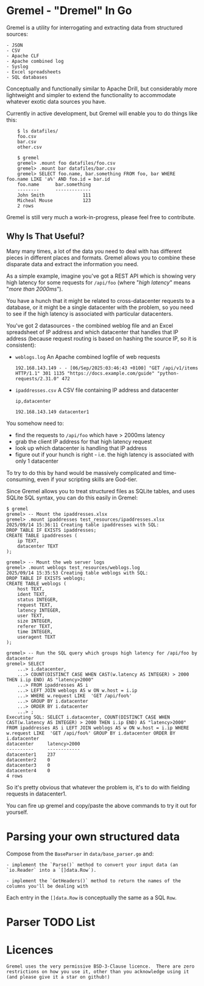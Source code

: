 # Gremel - "Dremel" In Go
Gremel is a utility for interrogating and extracting data from structured sources:

    - JSON
    - CSV
    - Apache CLF
    - Apache combined log
    - Syslog
    - Excel spreadsheets
    - SQL databases

Conceptually and functionally similar to Apache Drill, but considerably more lightweight and simpler to extend the functionality to accommodate whatever exotic data sources you have.

Currently in active development, but Gremel will enable you to do things like this:
```
    $ ls datafiles/
    foo.csv
    bar.csv
    other.csv

    $ gremel
    gremel> .mount foo datafiles/foo.csv
    gremel> .mount bar datafiles/bar.csv
    gremel> SELECT foo.name, bar.something FROM foo, bar WHERE foo.name LIKE 'a%' AND foo.id = bar.id
    foo.name      bar.something
    --------      -------------
    John Smith              111
    Micheal Mouse           123
    2 rows
```

Gremel is still very much a work-in-progress, please feel free to contribute.

## Why Is That Useful?
Many many times, a lot of the data you need to deal with has different pieces in different places and formats.  Gremel allows you to combine these disparate data and extract the information you need.

As a simple example, imagine you've got a REST API which is showing very high latency for some requests for `/api/foo` (where "*high latency*" means "*more than 2000ms*").

You have a hunch that it might be related to cross-datacenter requests to a database, or it might be a single datacenter with the problem, so you need to see if the high latency is associated with particular datacenters.

You've got 2 datasources - the combined weblog file and an Excel spreadsheet of IP address and which datacenter that handles that IP address (because request routing is based on hashing the source IP, so it is consistent):

- `weblogs.log`
  An Apache combined logfile of web requests

  `192.168.143.149 - - [06/Sep/2025:03:46:43 +0100] "GET /api/v1/items HTTP/1.1" 301 1135 "https://docs.example.com/guide" "python-requests/2.31.0" 472`

- `ipaddresses.csv`
  A CSV file containing IP address and datacenter

  `ip,datacenter`

  `192.168.143.149 datacenter1`

You somehow need to:

- find the requests to `/api/foo` which have > 2000ms latency
- grab the client IP address for that high latency request
- look up which datacenter is handling that IP address
- figure out if your hunch is right - i.e. the high latency is associated with only 1 datacenter

To try to do this by hand would be massively complicated and time-consuming, even if your scripting skills are God-tier.

Since Gremel allows you to treat structured files as SQLite tables, and uses SQLite SQL syntax, you can do this easily in Gremel:

```
$ gremel
gremel> -- Mount the ipaddresses.xlsx
gremel> .mount ipaddresses test_resources/ipaddresses.xlsx
2025/09/14 15:36:11 Creating table ipaddresses with SQL:
DROP TABLE IF EXISTS ipaddresses;
CREATE TABLE ipaddresses (
    ip TEXT,
    datacenter TEXT
);

gremel> -- Mount the web server logs
gremel> .mount weblogs test_resources/weblogs.log
2025/09/14 15:35:53 Creating table weblogs with SQL:
DROP TABLE IF EXISTS weblogs;
CREATE TABLE weblogs (
    host TEXT,
    ident TEXT,
    status INTEGER,
    request TEXT,
    latency INTEGER,
    user TEXT,
    size INTEGER,
    referer TEXT,
    time INTEGER,
    useragent TEXT
);

gremel> -- Run the SQL query which groups high latency for /api/foo by datacenter
gremel> SELECT
    ...> i.datacenter,
    ...> COUNT(DISTINCT CASE WHEN CAST(w.latency AS INTEGER) > 2000 THEN i.ip END) AS "latency>2000"
    ...> FROM ipaddresses AS i
    ...> LEFT JOIN weblogs AS w ON w.host = i.ip
    ...> WHERE w.request LIKE  'GET /api/foo%'
    ...> GROUP BY i.datacenter
    ...> ORDER BY i.datacenter 
    ...> ;
Executing SQL: SELECT i.datacenter, COUNT(DISTINCT CASE WHEN CAST(w.latency AS INTEGER) > 2000 THEN i.ip END) AS "latency>2000" FROM ipaddresses AS i LEFT JOIN weblogs AS w ON w.host = i.ip WHERE w.request LIKE  'GET /api/foo%' GROUP BY i.datacenter ORDER BY i.datacenter
datacenter     latency>2000    
----------     ------------    
datacenter1    237             
datacenter2    0               
datacenter3    0               
datacenter4    0               
4 rows
```

So it's pretty obvious that whatever the problem is, it's to do with fielding requests in datacenter1.

You can fire up gremel and copy/paste the above commands to try it out for yourself.

# Parsing your own structured data
Compose from the `BaseParser` in `data/base_parser.go` and:

    - implement the `Parse()` method to convert your input data (an `io.Reader` into a `[]data.Row`).

    - implement the `GetHeaders()` method to return the names of the columns you'll be dealing with

Each entry in the `[]data.Row` is conceptually the same as a SQL `Row`.

# Parser TODO List

# Licences
    Gremel uses the very permissive BSD-3-Clause licence.  There are zero restrictions on how you use it, other than you acknowledge using it (and please give it a star on github!)

